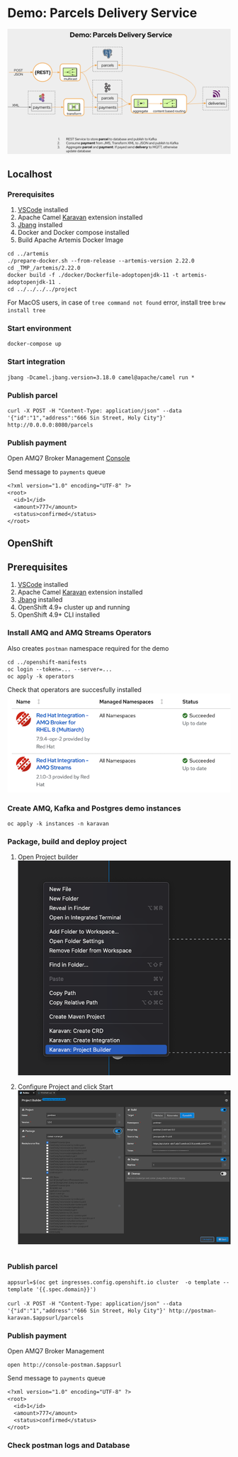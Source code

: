 # Demo: Parcels Delivery Service 

![Demo](parcels.png)

## Localhost
### Prerequisites

1. [VSCode](https://code.visualstudio.com/download)  installed
2. Apache Camel [Karavan](https://marketplace.visualstudio.com/items?itemName=camel-karavan.karavan) extension installed
3. [Jbang](https://www.jbang.dev/download/) installed
4. Docker and Docker compose installed
5. Build Apache Artemis Docker Image
```
cd ../artemis
./prepare-docker.sh --from-release --artemis-version 2.22.0
cd _TMP_/artemis/2.22.0
docker build -f ./docker/Dockerfile-adoptopenjdk-11 -t artemis-adoptopenjdk-11 .
cd ../../../../project
```
For MacOS users, in case of `tree command not found` error, install tree `brew install tree`

### Start environment
```
docker-compose up
```

### Start integration 
```
jbang -Dcamel.jbang.version=3.18.0 camel@apache/camel run *
```

### Publish parcel
```
curl -X POST -H "Content-Type: application/json" --data '{"id":"1","address":"666 Sin Street, Holy City"}' http://0.0.0.0:8080/parcels
```

### Publish payment
Open AMQ7 Broker Management [Console](http://localhost:8161)

Send message to `payments` queue
```
<?xml version="1.0" encoding="UTF-8" ?>
<root>
  <id>1</id>
  <amount>777</amount>
  <status>confirmed</status>  
</root>
```

## OpenShift
## Prerequisites

1. [VSCode](https://code.visualstudio.com/download)  installed
2. Apache Camel [Karavan](https://marketplace.visualstudio.com/items?itemName=camel-karavan.karavan) extension installed
3. [Jbang](https://www.jbang.dev/download/) installed
4. OpenShift 4.9+ cluster up and running
4. OpenShift 4.9+ CLI installed


### Install AMQ and AMQ Streams Operators
Also creates `postman` namespace required for the demo
```
cd ../openshift-manifests
oc login --token=... --server=...
oc apply -k operators
```
Check that operators are succesfully installed
![operators](operators.png)

### Create AMQ, Kafka and Postgres demo instances 
```
oc apply -k instances -n karavan
```

### Package, build and deploy project
1. Open Project builder
![builder](builder.png)

2. Configure Project and click Start
![deploy](deploy.png)
```

```

### Publish parcel
```
appsurl=$(oc get ingresses.config.openshift.io cluster  -o template --template '{{.spec.domain}}')

curl -X POST -H "Content-Type: application/json" --data '{"id":"1","address":"666 Sin Street, Holy City"}' http://postman-karavan.$appsurl/parcels
```
### Publish payment
Open AMQ7 Broker Management 
```
open http://console-postman.$appsurl
```

Send message to `payments` queue
```
<?xml version="1.0" encoding="UTF-8" ?>
<root>
  <id>1</id>
  <amount>777</amount>
  <status>confirmed</status>  
</root>
```

### Check postman logs and Database
